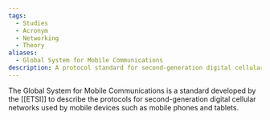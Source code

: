 ```yaml
---
tags:
  - Studies
  - Acronym
  - Networking
  - Theory
aliases:
  - Global System for Mobile Communications
description: A protocol standard for second-generation digital cellular networks used by mobile devices.
---
```

The Global System for Mobile Communications is a standard developed by the [[ETSI]] to describe the protocols for second-generation digital cellular networks used by mobile devices such as mobile phones and tablets.